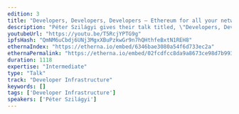 ```yaml
---
edition: 3
title: "Developers, Developers, Developers – Ethereum for all your networks!"
description: "Péter Szilágyi gives their talk titled, \"Developers, Developers, Developers – Ethereum for all your networks!\""
youtubeUrl: "https://youtu.be/T5RcjYPTG9g"
ipfsHash: "QmNM6uCbdj6UNj3MgxXBuPzkwGr9n7hQHthfeBxtN1REH8"
ethernaIndex: "https://etherna.io/embed/6346bae3080a54f6d733ec2a"
ethernaPermalink: "https://etherna.io/embed/02fcdfcc8da9a8673ce98d7b993c5f9d8ba4e448b9aac1b5f266824422b5533b"
duration: 1118
expertise: "Intermediate"
type: "Talk"
track: "Developer Infrastructure"
keywords: []
tags: ['Developer Infrastructure']
speakers: ['Péter Szilágyi']
---
```

